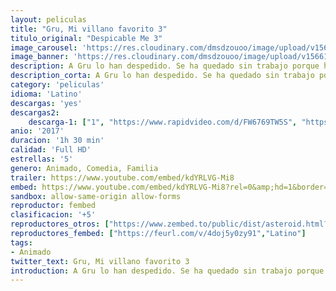```yaml
---
layout: peliculas
title: "Gru, Mi villano favorito 3"
titulo_original: "Despicable Me 3"
image_carousel: 'https://res.cloudinary.com/dmsdzouoo/image/upload/v1566169429/villano3-min_z1v8f6.jpg'
image_banner: 'https://res.cloudinary.com/dmsdzouoo/image/upload/v1566169431/villano3-banner-min_m02ksp.jpg'
description: A Gru lo han despedido. Se ha quedado sin trabajo porque ha dejado escapar al supervillano Balthazar Bratt, estrella infantil de los años 80 que con la llegada de la pubertad lo perdió todo y ha estado creando el caos en todo el planeta. Además, Gru va a conocer a su hermano gemelo Dru y tendrá que decidir si está listo para continuar la tradición familiar de dedicarse al crimen, y unirse a el para llevar a cabo un último golpe. Aunque ha dejado esa vida atrás,volverá a convertirse Gru en un villano
description_corta: A Gru lo han despedido. Se ha quedado sin trabajo porque ha dejado escapar al supervillano Balthazar Bratt, estrella infantil de los años 80 que con la llegada de la pubertad lo perdió todo y ha estado creando el caos en todo el planeta. Además, Gru va a conocer a su hermano gemelo Dru y..
category: 'peliculas'
idioma: 'Latino'
descargas: 'yes'
descargas2:
    descarga-1: ["1", "https://www.rapidvideo.com/d/FW6769TW5S", "https://www.google.com/s2/favicons?domain=www.rapidvideo.com","RapidVideo","https://res.cloudinary.com/imbriitneysam/image/upload/v1541473684/mexico.png", "Latino", "Full HD"]
anio: '2017'
duracion: '1h 30 min'
calidad: 'Full HD'
estrellas: '5'
genero: Animado, Comedia, Familia
trailer: https://www.youtube.com/embed/kdYRLVG-Mi8
embed: https://www.youtube.com/embed/kdYRLVG-Mi8?rel=0&amp;hd=1&border=0&wmode=opaque&enablejsapi=1&modestbranding=1&controls=1&showinfo=1
sandbox: allow-same-origin allow-forms
reproductor: fembed
clasificacion: '+5'
reproductores_otros: ["https://www.zembed.to/public/dist/asteroid.html?id=08e253adfc98605ea997aace8814e544&title=Despicable%20Me%203","Latino","https://gdriveplayer.io/embed2.php?link=6YRRzsdPsHeIxMm8EsqNaQk%252FydpXfAo9XvqX6Zo3Wc2UVpBjHTICNebSfXxHlhgObPIYL4Q0l8clAMkP%252FciVnM4MA0phFssIN0mAj5ZvcGUdT5RdVqsd%252Br12%252BafbCVTFaNHBOZAe01t929ksTxIAD7ttP6MNZAVYsHXKzA%252BvUBlW0MEGFttdl310nEXgxje4xon7OZdQRKHHYIg4LexRAj","Latino","https://movcloud.net/embed/tb-noggvYB1o","Latino","https://api.cuevana3.io/stream/index.php?file=ek5lbm9xYWNrS0xYMTZLa2xNbkdvY3ZTb3BtZng4TGp6ZFpobGFMUGtOelcwcUZmbWRIVzRkakVuS0JnbEplcG1KUnNZSlRTMGViVTBxZGdsdEhPb3JHcW8zT1ZsODZqc3B4cFlLRFNsUT09","Latino","https://mstream.press/svmjspspnatg","Latino"]
reproductores_fembed: ["https://feurl.com/v/4doj5y0zy91","Latino"]
tags:
- Animado
twitter_text: Gru, Mi villano favorito 3
introduction: A Gru lo han despedido. Se ha quedado sin trabajo porque ha dejado escapar al supervillano Balthazar Bratt, estrella infantil de los años 80 que con la llegada de la pubertad lo perdió todo y ha estado creando el caos en todo el planeta. Además, Gru va a conocer a su hermano gemelo Dru y..
---
```












